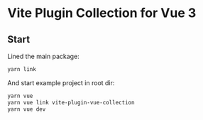 # Vite Plugin Collection for Vue 3

## Start

Lined the main package:

```bash
yarn link
```

And start example project in root dir:

```bash
yarn vue
yarn vue link vite-plugin-vue-collection
yarn vue dev
```
